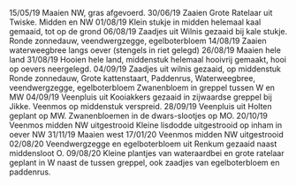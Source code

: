 15/05/19 Maaien NW, gras afgevoerd.
30/06/19 Zaaien Grote Ratelaar uit Twiske. Midden en NW
01/08/19 Klein stukje in midden helemaal kaal gemaaid, tot op de grond
06/08/19 Zaadjes uit Wilnis gezaaid bij kale stukje. 
         Ronde zonnedauw, veendwergzegge, egelboterbloem
14/08/19 Zaaien waterweegbree langs oever (stengels in riet gelegd)
26/08/19 Maaien hele land
31/08/19 Hooien hele land, middenstuk helemaal hooivrij gemaakt, hooi op oevers neergelegd.
04/09/19 Zaadjes uit wilnis gezaaid, op middenstuk
         Ronde zonnedauw, Grote kattenstaart, Paddenrus, Waterweegbree, veendwergzegge, egelboterbloem
         Zwanenbloem in greppel tussen W en MW
04/09/19 Veenpluis uit Kooiakkers gezaaid in zijwaardse greppel bij Jikke. 
         Veenmos op middenstuk verspreid.
28/09/19 Veenpluis uit Holten geplant op MW.
         Zwanenbloemen in de dwars-slootjes op MO.
20/10/19 Veenmos midden NW uitgestrooid
         Kleine lisdodde uitgestrooid op inham in oever NW
31/11/19 Maaien west
17/01/20 Veenmos midden NW uitgestrooid
02/08/20 Veendwergzegge en egelboterbloem uit Renkum gezaaid naast middensloot O.
09/08/20 Kleine plantjes van wateraardbei en grote ratelaar geplant in W naast de tussen greppel, 
         ook zaadjes van egelboterbloem en paddenrus.
         
